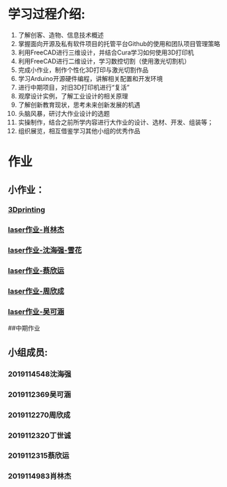 # 学习过程介绍:
1.	了解创客、造物、信息技术概述
2.	掌握面向开源及私有软件项目的托管平台Github的使用和团队项目管理策略
3.	利用FreeCAD进行三维设计，并结合Cura学习如何使用3D打印机
4.	利用FreeCAD进行二维设计，学习数控切割（使用激光切割机）
5.	完成小作业，制作个性化3D打印与激光切割作品
6.	学习Arduino开源硬件编程，讲解相关配置和开发环境
7.	进行中期项目，对旧3D打印机进行“复活”
8.	观摩设计实例，了解工业设计的相关原理
9.	了解创新教育现状，思考未来创新发展的机遇
10.	头脑风暴，研讨大作业设计的选题
11.	实操制作，结合之前所学内容进行大作业的设计、选材、开发、组装等；
12.	组织展览，相互借鉴学习其他小组的优秀作品
# 作业
## 小作业：
### [3Dprinting](https://www.zaowu.fun/p/6062f4d8234c46320e6d2e81)
### [laser作业-肖林杰](https://www.zaowu.fun/p/6062fdb1234c46320e6d2ee5)
### [laser作业-沈海强-雪花](https://zaowu.fun/p/606095ca234c46320e6d2c51)
### [laser作业-蔡欣运](https://www.zaowu.fun/p/60856fc6234c46320e6d3656)
### [laser作业-周欣成](https://zaowu.fun/p/60b43121234c46320e6d3813)
### [laser作业-吴可涵](https://zaowu.fun/p/60b442c2234c46320e6d3835)
##中期作业

## 小组成员:
### 2019114548沈海强
### 2019112369吴可涵
### 2019112270周欣成
### 2019112320丁世诚
### 2019112315蔡欣运
### 2019114983肖林杰

